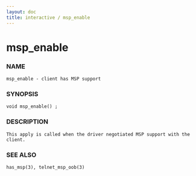 ```yaml
---
layout: doc
title: interactive / msp_enable
---
```

# msp_enable

### NAME

    msp_enable - client has MSP support

### SYNOPSIS

    void msp_enable() ;

### DESCRIPTION

    This apply is called when the driver negotiated MSP support with the client.

### SEE ALSO

    has_msp(3), telnet_msp_oob(3)
